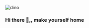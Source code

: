 ![dino](https://i.pinimg.com/originals/0e/1e/07/0e1e07f470d2605a74dbd64ec89fb5bd.gif)
### Hi there 👋,, make yourself home

